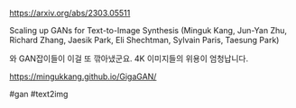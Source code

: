 https://arxiv.org/abs/2303.05511

Scaling up GANs for Text-to-Image Synthesis (Minguk Kang, Jun-Yan Zhu, Richard Zhang, Jaesik Park, Eli Shechtman, Sylvain Paris, Taesung Park)

와 GAN잡이들이 이걸 또 깎아냈군요. 4K 이미지들의 위용이 엄청납니다.

https://mingukkang.github.io/GigaGAN/

#gan #text2img 